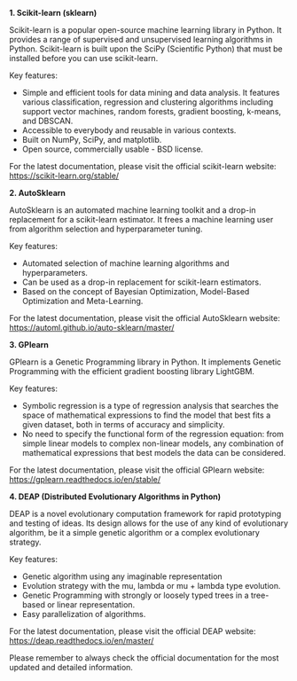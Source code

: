 **1. Scikit-learn (sklearn)**

Scikit-learn is a popular open-source machine learning library in Python. It provides a range of supervised and unsupervised learning algorithms in Python. Scikit-learn is built upon the SciPy (Scientific Python) that must be installed before you can use scikit-learn.

Key features:

- Simple and efficient tools for data mining and data analysis. It features various classification, regression and clustering algorithms including support vector machines, random forests, gradient boosting, k-means, and DBSCAN.
- Accessible to everybody and reusable in various contexts.
- Built on NumPy, SciPy, and matplotlib.
- Open source, commercially usable - BSD license.

For the latest documentation, please visit the official scikit-learn website: https://scikit-learn.org/stable/

**2. AutoSklearn**

AutoSklearn is an automated machine learning toolkit and a drop-in replacement for a scikit-learn estimator. It frees a machine learning user from algorithm selection and hyperparameter tuning.

Key features:

- Automated selection of machine learning algorithms and hyperparameters.
- Can be used as a drop-in replacement for scikit-learn estimators.
- Based on the concept of Bayesian Optimization, Model-Based Optimization and Meta-Learning.

For the latest documentation, please visit the official AutoSklearn website: https://automl.github.io/auto-sklearn/master/

**3. GPlearn**

GPlearn is a Genetic Programming library in Python. It implements Genetic Programming with the efficient gradient boosting library LightGBM.

Key features:

- Symbolic regression is a type of regression analysis that searches the space of mathematical expressions to find the model that best fits a given dataset, both in terms of accuracy and simplicity.
- No need to specify the functional form of the regression equation: from simple linear models to complex non-linear models, any combination of mathematical expressions that best models the data can be considered.

For the latest documentation, please visit the official GPlearn website: https://gplearn.readthedocs.io/en/stable/

**4. DEAP (Distributed Evolutionary Algorithms in Python)**

DEAP is a novel evolutionary computation framework for rapid prototyping and testing of ideas. Its design allows for the use of any kind of evolutionary algorithm, be it a simple genetic algorithm or a complex evolutionary strategy.

Key features:

- Genetic algorithm using any imaginable representation
- Evolution strategy with the mu, lambda or mu + lambda type evolution.
- Genetic Programming with strongly or loosely typed trees in a tree-based or linear representation.
- Easy parallelization of algorithms.

For the latest documentation, please visit the official DEAP website: https://deap.readthedocs.io/en/master/

Please remember to always check the official documentation for the most updated and detailed information.